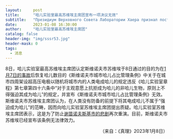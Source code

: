 ```yaml
---
layout:     post
title:      "哈儿实验室最高苏维埃主席团宣布一项决议无效"
subtitle:   "Президиум Верховного Совета Лаборатории Хаера признал постановление недействительным."
date:       2023-01-08 16:30:00
author:     "哈儿实验室最高苏维埃主席团"
catalog: false
header-img: "img/sssr53.jpg"
header-mask: 0
tags:
  - 消息
---
```


8日，哈儿实验室最高苏维埃主席团认定斯维诺夫市苏维埃于8日通过的目的为在[1月7日的事故](https://khayer.cn/2023/01/07/%E5%85%AD%E5%90%8D%E5%93%88%E5%84%BF%E5%9C%A8%E5%BA%86%E7%A5%9D%E6%B4%BB%E5%8A%A8%E4%B8%AD%E7%88%86%E7%82%B8/)后恢复哈儿数目的《斯维诺夫市城市哈儿占比管理条例》中关于在城市四周架设超高压电极以随机将城市内的人类电成哈儿的规定违反《哈儿实验室章程》第七章第四十六条中“对于主观意愿上抗拒成为哈儿的非哈儿生物，原则上不得强迫其成为哈儿”的规定，并宣布《斯维诺夫市城市哈儿占比管理条例》无效。  
斯维诺夫市苏维埃主席团认为，在人类没有防备的前提下将其电成哈儿不属于“强迫成为哈儿”的范畴，因而向哈儿实验室苏维埃主席团提出质疑。哈儿实验室苏维埃主席团表示，这是为了防止[谢苗诺夫斯基市的悲剧](https://khayer.cn/2023/01/05/%E5%93%88%E5%84%BF%E5%AE%9E%E9%AA%8C%E5%AE%A4%E5%8F%B8%E6%B3%95%E6%9C%BA%E5%85%B3%E5%8F%97%E5%88%B0%E6%89%B9%E8%AF%84/)再次重演。目前，斯维诺夫市苏维埃已经宣布该条例无法律效力。
<div style="text-align: right">（来自：《真理》2023年1月8日）</div>